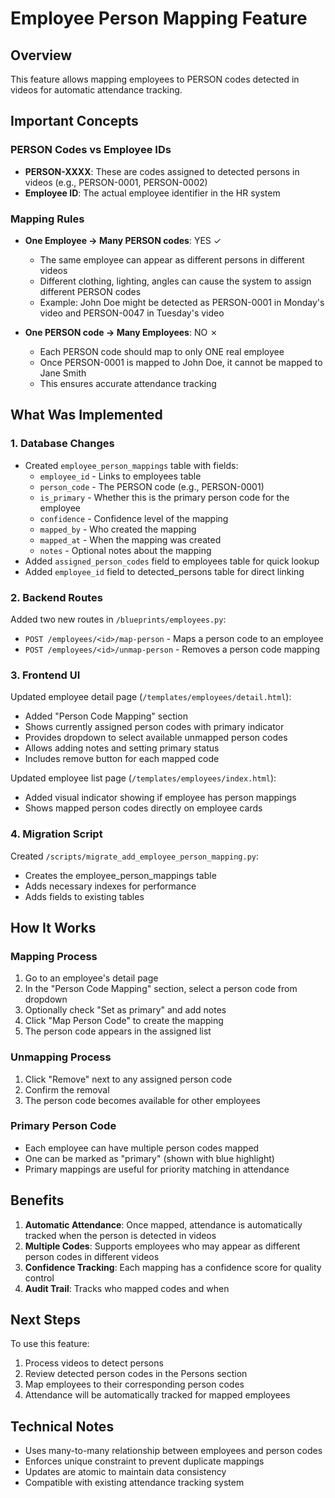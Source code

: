 # Employee Person Mapping Feature

## Overview
This feature allows mapping employees to PERSON codes detected in videos for automatic attendance tracking.

## Important Concepts

### PERSON Codes vs Employee IDs
- **PERSON-XXXX**: These are codes assigned to detected persons in videos (e.g., PERSON-0001, PERSON-0002)
- **Employee ID**: The actual employee identifier in the HR system

### Mapping Rules
- **One Employee → Many PERSON codes**: YES ✓
  - The same employee can appear as different persons in different videos
  - Different clothing, lighting, angles can cause the system to assign different PERSON codes
  - Example: John Doe might be detected as PERSON-0001 in Monday's video and PERSON-0047 in Tuesday's video
  
- **One PERSON code → Many Employees**: NO ✗
  - Each PERSON code should map to only ONE real employee
  - Once PERSON-0001 is mapped to John Doe, it cannot be mapped to Jane Smith
  - This ensures accurate attendance tracking

## What Was Implemented

### 1. Database Changes
- Created `employee_person_mappings` table with fields:
  - `employee_id` - Links to employees table
  - `person_code` - The PERSON code (e.g., PERSON-0001)
  - `is_primary` - Whether this is the primary person code for the employee
  - `confidence` - Confidence level of the mapping
  - `mapped_by` - Who created the mapping
  - `mapped_at` - When the mapping was created
  - `notes` - Optional notes about the mapping
- Added `assigned_person_codes` field to employees table for quick lookup
- Added `employee_id` field to detected_persons table for direct linking

### 2. Backend Routes
Added two new routes in `/blueprints/employees.py`:
- `POST /employees/<id>/map-person` - Maps a person code to an employee
- `POST /employees/<id>/unmap-person` - Removes a person code mapping

### 3. Frontend UI
Updated employee detail page (`/templates/employees/detail.html`):
- Added "Person Code Mapping" section
- Shows currently assigned person codes with primary indicator
- Provides dropdown to select available unmapped person codes
- Allows adding notes and setting primary status
- Includes remove button for each mapped code

Updated employee list page (`/templates/employees/index.html`):
- Added visual indicator showing if employee has person mappings
- Shows mapped person codes directly on employee cards

### 4. Migration Script
Created `/scripts/migrate_add_employee_person_mapping.py`:
- Creates the employee_person_mappings table
- Adds necessary indexes for performance
- Adds fields to existing tables

## How It Works

### Mapping Process
1. Go to an employee's detail page
2. In the "Person Code Mapping" section, select a person code from dropdown
3. Optionally check "Set as primary" and add notes
4. Click "Map Person Code" to create the mapping
5. The person code appears in the assigned list

### Unmapping Process
1. Click "Remove" next to any assigned person code
2. Confirm the removal
3. The person code becomes available for other employees

### Primary Person Code
- Each employee can have multiple person codes mapped
- One can be marked as "primary" (shown with blue highlight)
- Primary mappings are useful for priority matching in attendance

## Benefits
1. **Automatic Attendance**: Once mapped, attendance is automatically tracked when the person is detected in videos
2. **Multiple Codes**: Supports employees who may appear as different person codes in different videos
3. **Confidence Tracking**: Each mapping has a confidence score for quality control
4. **Audit Trail**: Tracks who mapped codes and when

## Next Steps
To use this feature:
1. Process videos to detect persons
2. Review detected person codes in the Persons section
3. Map employees to their corresponding person codes
4. Attendance will be automatically tracked for mapped employees

## Technical Notes
- Uses many-to-many relationship between employees and person codes
- Enforces unique constraint to prevent duplicate mappings
- Updates are atomic to maintain data consistency
- Compatible with existing attendance tracking system